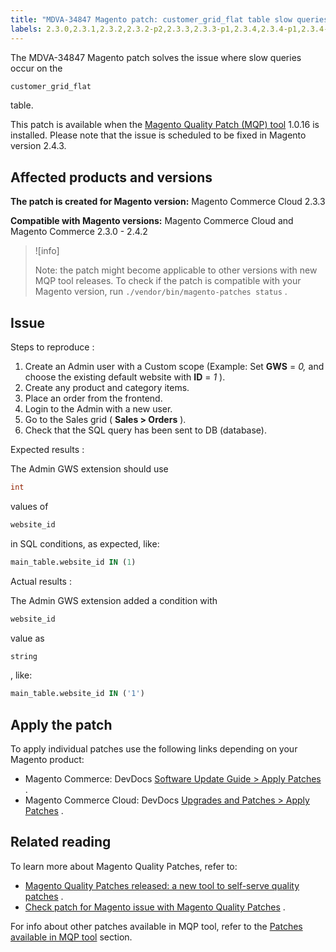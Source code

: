 ```yaml
---
title: "MDVA-34847 Magento patch: customer_grid_flat table slow queries"
labels: 2.3.0,2.3.1,2.3.2,2.3.2-p2,2.3.3,2.3.3-p1,2.3.4,2.3.4-p1,2.3.4-p2,2.3.5,2.3.5-p1,2.3.5-p2,2.3.6,2.3.6-p1,2.4.0,2.4.0-p1,2.4.1,2.4.1-p1,2.4.2,MQP 1.0.16,MQP patches,Magento Commerce,Magento Commerce Cloud,Magento Quality Patches,SQL queries,customer_grid_flat table,query,slow
---
```


The MDVA-34847 Magento patch solves the issue where slow queries occur on the

```sql
customer_grid_flat
```

table.

This patch is available when the [Magento Quality Patch (MQP) tool](https://devdocs.magento.com/guides/v2.4/comp-mgr/patching.html#mqp) 1.0.16 is installed. Please note that the issue is scheduled to be fixed in Magento version 2.4.3.

## Affected products and versions

 **The patch is created for Magento version:** Magento Commerce Cloud 2.3.3

 **Compatible with Magento versions:** Magento Commerce Cloud and Magento Commerce 2.3.0 - 2.4.2

>![info]
>
>Note: the patch might become applicable to other versions with new MQP tool releases. To check if the patch is compatible with your Magento version, run `./vendor/bin/magento-patches status` .

## Issue

 <span class="wysiwyg-underline">Steps to reproduce</span> :

1. Create an Admin user with a Custom scope (Example: Set **GWS** = *0,* and choose the existing default website with **ID** = *1* ).
1. Create any product and category items.
1. Place an order from the frontend.
1. Login to the Admin with a new user.
1. Go to the Sales grid ( **Sales > Orders** ).
1. Check that the SQL query has been sent to DB (database).

 <span class="wysiwyg-underline">Expected results</span> :

The Admin GWS extension should use

```sql
int
```

values of

```sql
website_id
```

in SQL conditions, as expected, like:

```sql
main_table.website_id IN (1)
```

 <span class="wysiwyg-underline">Actual results</span> :

The Admin GWS extension added a condition with

```sql
website_id
```

value as

```sql
string
```

, like:

```sql
main_table.website_id IN ('1')
```

## Apply the patch

To apply individual patches use the following links depending on your Magento product:

* Magento Commerce: DevDocs [Software Update Guide > Apply Patches](https://devdocs.magento.com/guides/v2.4/comp-mgr/patching.html) .
* Magento Commerce Cloud: DevDocs [Upgrades and Patches > Apply Patches](https://devdocs.magento.com/cloud/project/project-patch.html) .

## Related reading

To learn more about Magento Quality Patches, refer to:

* [Magento Quality Patches released: a new tool to self-serve quality patches](https://support.magento.com/hc/en-us/articles/360047139492) .
* [Check patch for Magento issue with Magento Quality Patches](https://support.magento.com/hc/en-us/articles/360047125252) .

For info about other patches available in MQP tool, refer to the [Patches available in MQP tool](https://support.magento.com/hc/en-us/sections/360010506631-Patches-available-in-MQP-tool-) section.